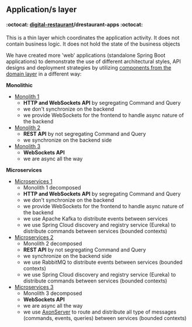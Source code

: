 ## Application/s layer
#### :octocat: [digital-restaurant](https://github.com/idugalic/digital-restaurant)/drestaurant-apps :octocat:

This is a thin layer which coordinates the application activity. It does not contain business logic. It does not hold the state of the business objects

We have created more 'web' applications (standalone Spring Boot applications) to demonstrate the use of different architectural styles, API designs and deployment strategies by utilizing [components from the domain layer](https://github.com/idugalic/digital-restaurant/tree/master/drestaurant-libs) in a different way:

**Monolithic**

 - [Monolith 1](https://github.com/idugalic/digital-restaurant/tree/master/drestaurant-apps/drestaurant-monolith)
    - **HTTP and WebSockets API** by segregating Command and Query
    - we don't synchronize on the backend
    - we provide WebSockets for the frontend to handle async nature of the backend
 - [Monolith 2](https://github.com/idugalic/digital-restaurant/tree/master/drestaurant-apps/drestaurant-monolith-rest)
    - **REST API** by not segregating Command and Query
    - we synchronize on the backend side
 - [Monolith 3](https://github.com/idugalic/digital-restaurant/tree/master/drestaurant-apps/drestaurant-monolith-websockets)
    - **WebSockets API**
    - we are async all the way

**Microservices**

 - [Microservices 1](https://github.com/idugalic/digital-restaurant/tree/master/drestaurant-apps/drestaurant-microservices)
    - Monolith 1 decomposed
    - **HTTP and WebSockets API** by segregating Command and Query
    - we don't synchronize on the backend
    - we provide WebSockets for the frontend to handle async nature of the backend
    - we use Apache Kafka to distribute events between services
    - we use Spring Cloud discovery and registry service (Eureka) to distribute commands between services (bounded contexts)
 - [Microservices 2](https://github.com/idugalic/digital-restaurant/tree/master/drestaurant-apps/drestaurant-microservices-rest)
    - Monolith 2 decomposed
    - **REST API** by not segregating Command and Query
    - we synchronize on the backend side
    - we use RabbitMQ to distribute events between services (bounded contexts)
    - we use Spring Cloud discovery and registry service (Eureka) to distribute commands between services (bounded contexts)
 - [Microservices 3](https://github.com/idugalic/digital-restaurant/tree/master/drestaurant-apps/drestaurant-microservices-websockets)
    - Monolith 3 decomposed
    - **WebSockets API**
    - we are async all the way
    - we use [AxonServer](https://axoniq.io/product-overview/axon-server) to route and distribute all type of messages (commands, events, queries) between services (bounded contexts)
